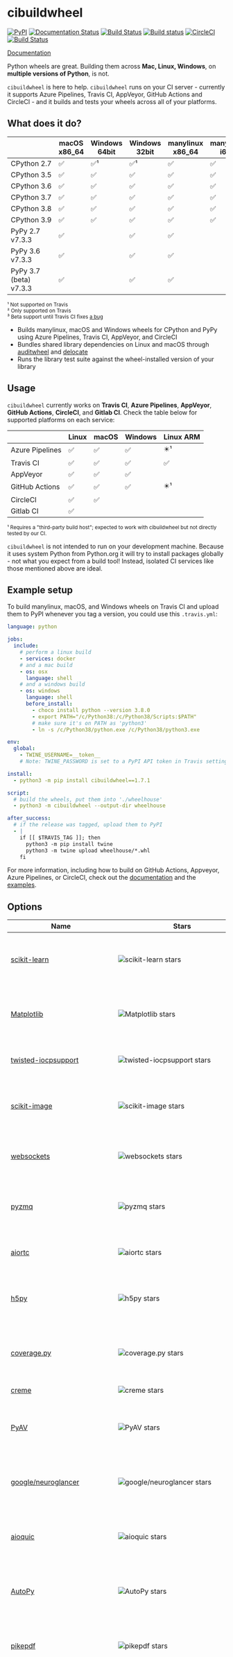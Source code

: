 cibuildwheel
============

[![PyPI](https://img.shields.io/pypi/v/cibuildwheel.svg)](https://pypi.python.org/pypi/cibuildwheel) [![Documentation Status](https://readthedocs.org/projects/cibuildwheel/badge/?version=stable)](https://cibuildwheel.readthedocs.io/en/stable/?badge=stable) [![Build Status](https://travis-ci.org/joerick/cibuildwheel.svg?branch=master)](https://travis-ci.org/joerick/cibuildwheel) [![Build status](https://ci.appveyor.com/api/projects/status/wbsgxshp05tt1tif/branch/master?svg=true)](https://ci.appveyor.com/project/joerick/cibuildwheel/branch/master) [![CircleCI](https://circleci.com/gh/joerick/cibuildwheel.svg?style=svg)](https://circleci.com/gh/joerick/cibuildwheel) [![Build Status](https://dev.azure.com/joerick0429/cibuildwheel/_apis/build/status/joerick.cibuildwheel?branchName=master)](https://dev.azure.com/joerick0429/cibuildwheel/_build/latest?definitionId=2&branchName=master)

[Documentation](https://cibuildwheel.readthedocs.org)

<!--intro-start-->

Python wheels are great. Building them across **Mac, Linux, Windows**, on **multiple versions of Python**, is not.

`cibuildwheel` is here to help. `cibuildwheel` runs on your CI server - currently it supports Azure Pipelines, Travis CI, AppVeyor, GitHub Actions and CircleCI - and it builds and tests your wheels across all of your platforms.


What does it do?
----------------

|   | macOS x86_64 | Windows 64bit | Windows 32bit | manylinux x86_64 | manylinux i686 | manylinux aarch64 | manylinux ppc64le | manylinux s390x |
|---|---|---|---|---|---|---|---|---|
| CPython 2.7     | ✅ | ✅¹ | ✅¹ | ✅ | ✅ |    |    |    |
| CPython 3.5     | ✅ | ✅  | ✅  | ✅ | ✅ | ✅² | ✅² | ✅³ |
| CPython 3.6     | ✅ | ✅  | ✅  | ✅ | ✅ | ✅² | ✅² | ✅³ |
| CPython 3.7     | ✅ | ✅  | ✅  | ✅ | ✅ | ✅² | ✅² | ✅³ |
| CPython 3.8     | ✅ | ✅  | ✅  | ✅ | ✅ | ✅² | ✅² | ✅³ |
| CPython 3.9     | ✅ | ✅  | ✅  | ✅ | ✅ | ✅² | ✅² | ✅³ |
| PyPy 2.7 v7.3.3 | ✅ |    | ✅  | ✅ |    |    |    |    |
| PyPy 3.6 v7.3.3 | ✅ |    | ✅  | ✅ |    |    |    |    |
| PyPy 3.7 (beta) v7.3.3 | ✅ |    | ✅  | ✅ |    |    |    |    |

<sup>¹ Not supported on Travis</sup><br>
<sup>² Only supported on Travis</sup><br>
<sup>³ Beta support until Travis CI fixes <a href="https://travis-ci.community/t/no-space-left-on-device-for-system-z/5954/11">a bug</a></sup><br>

- Builds manylinux, macOS and Windows wheels for CPython and PyPy using Azure Pipelines, Travis CI, AppVeyor, and CircleCI
- Bundles shared library dependencies on Linux and macOS through [auditwheel](https://github.com/pypa/auditwheel) and [delocate](https://github.com/matthew-brett/delocate)
- Runs the library test suite against the wheel-installed version of your library

Usage
-----

`cibuildwheel` currently works on **Travis CI**, **Azure Pipelines**, **AppVeyor**, **GitHub Actions**, **CircleCI**, and **Gitlab CI**. Check the table below for supported platforms on each service:

|                 | Linux | macOS | Windows | Linux ARM |
|-----------------|-------|-------|---------|--------------|
| Azure Pipelines | ✅    | ✅    | ✅      | ✴️¹           |
| Travis CI       | ✅    | ✅    | ✅      | ✅           |
| AppVeyor        | ✅    | ✅    | ✅      |              |
| GitHub Actions  | ✅    | ✅    | ✅      | ✴️¹           |
| CircleCI        | ✅    | ✅    |         |              |
| Gitlab CI       | ✅    |       |         |              |

<sup>¹ Requires a "third-party build host"; expected to work with cibuildwheel but not directly tested by our CI.</sup><br>

`cibuildwheel` is not intended to run on your development machine. Because it uses system Python from Python.org it will try to install packages globally - not what you expect from a build tool! Instead, isolated CI services like those mentioned above are ideal.

<!--intro-end-->

Example setup
-------------

To build manylinux, macOS, and Windows wheels on Travis CI and upload them to PyPI whenever you tag a version, you could use this `.travis.yml`:

```yaml
language: python

jobs:
  include:
    # perform a linux build
    - services: docker
    # and a mac build
    - os: osx
      language: shell
    # and a windows build
    - os: windows
      language: shell
      before_install:
        - choco install python --version 3.8.0
        - export PATH="/c/Python38:/c/Python38/Scripts:$PATH"
        # make sure it's on PATH as 'python3'
        - ln -s /c/Python38/python.exe /c/Python38/python3.exe

env:
  global:
    - TWINE_USERNAME=__token__
    # Note: TWINE_PASSWORD is set to a PyPI API token in Travis settings

install:
  - python3 -m pip install cibuildwheel==1.7.1

script:
  # build the wheels, put them into './wheelhouse'
  - python3 -m cibuildwheel --output-dir wheelhouse

after_success:
  # if the release was tagged, upload them to PyPI
  - |
    if [[ $TRAVIS_TAG ]]; then
      python3 -m pip install twine
      python3 -m twine upload wheelhouse/*.whl
    fi
```

For more information, including how to build on GitHub Actions, Appveyor, Azure Pipelines, or CircleCI, check out the [documentation](https://cibuildwheel.readthedocs.org) and the [examples](https://github.com/joerick/cibuildwheel/tree/master/examples).

Options
-------

<!-- START bin/project.py -->

| Name                              | Stars&nbsp; | CI | OS | Notes |
|-----------------------------------|-------|----|----|:------|
| [scikit-learn][]                  | ![scikit-learn stars][] | ![github icon][] | ![windows icon][] ![apple icon][] ![linux icon][] | :closed_book: scikit-learn: machine learning in Python |
| [Matplotlib][]                    | ![Matplotlib stars][] | ![github icon][] | ![windows icon][] ![apple icon][] ![linux icon][] | The venerable Matplotlib, a Python library with C++ portions |
| [twisted-iocpsupport][]           | ![twisted-iocpsupport stars][] | ![github icon][] | ![windows icon][] | A submodule of Twisted that hooks into native C APIs using Cython. |
| [scikit-image][]                  | ![scikit-image stars][] | ![github icon][] | ![windows icon][] ![apple icon][] ![linux icon][] | :closed_book: Image processing in Python |
| [websockets][]                    | ![websockets stars][] | ![travisci icon][] | ![apple icon][] ![linux icon][] | :closed_book: Library for building WebSocket servers and clients in Python |
| [pyzmq][]                         | ![pyzmq stars][] | ![github icon][] | ![windows icon][] ![apple icon][] ![linux icon][] | :closed_book: PyZMQ:  Python bindings for zeromq |
| [aiortc][]                        | ![aiortc stars][] | ![github icon][] | ![apple icon][] ![linux icon][] | WebRTC and ORTC implementation for Python using asyncio. |
| [h5py][]                          | ![h5py stars][] | ![azurepipelines icon][] | ![windows icon][] ![apple icon][] ![linux icon][] | :closed_book: HDF5 for Python -- The h5py package is a Pythonic interface to the HDF5 binary data format. |
| [coverage.py][]                   | ![coverage.py stars][] | ![github icon][] | ![windows icon][] ![apple icon][] ![linux icon][] | The coverage tool for Python |
| [creme][]                         | ![creme stars][] |  |  | :closed_book: 🌊 Online machine learning in Python |
| [PyAV][]                          | ![PyAV stars][] | ![github icon][] | ![windows icon][] ![apple icon][] ![linux icon][] | Pythonic bindings for FFmpeg's libraries. |
| [google/neuroglancer][]           | ![google/neuroglancer stars][] | ![github icon][] | ![windows icon][] ![apple icon][] ![linux icon][] | :closed_book: WebGL-based viewer for volumetric data |
| [aioquic][]                       | ![aioquic stars][] | ![github icon][] | ![windows icon][] ![apple icon][] ![linux icon][] | :closed_book: QUIC and HTTP/3 implementation in Python |
| [AutoPy][]                        | ![AutoPy stars][] | ![travisci icon][] | ![windows icon][] ![apple icon][] ![linux icon][] | Includes a Windows Travis build. |
| [pikepdf][]                       | ![pikepdf stars][] | ![azurepipelines icon][] | ![windows icon][] ![apple icon][] ![linux icon][] | :closed_book: A Python library for reading and writing PDF, powered by qpdf |
| [Parselmouth][]                   | ![Parselmouth stars][] | ![github icon][] | ![windows icon][] ![apple icon][] ![linux icon][] | A Python interface to the Praat software package, using pybind11, C++17 and CMake, with the core Praat static library built only once and shared between wheels. |
| [python-rapidjson][]              | ![python-rapidjson stars][] | ![travisci icon][] ![gitlab icon][] ![appveyor icon][] | ![windows icon][] ![linux icon][] | :closed_book: Python wrapper around rapidjson |
| [KDEpy][]                         | ![KDEpy stars][] | ![github icon][] | ![windows icon][] ![apple icon][] ![linux icon][] | :closed_book: Kernel Density Estimation in Python |
| [pybind11:python_example][]       | ![pybind11:python_example stars][] | ![github icon][] | ![windows icon][] ![apple icon][] ![linux icon][] | :closed_book: Example pybind11 module built with a Python-based build system |
| [pybind11:cmake_example][]        | ![pybind11:cmake_example stars][] | ![github icon][] | ![windows icon][] ![apple icon][] ![linux icon][] | :closed_book: Example pybind11 module built with a CMake-based build system |
| [iminuit][]                       | ![iminuit stars][] | ![github icon][] | ![windows icon][] ![apple icon][] ![linux icon][] | :closed_book: Jupyter-friendly Python interface for C++ MINUIT2 |
| [jq.py][]                         | ![jq.py stars][] | ![travisci icon][] | ![apple icon][] ![linux icon][] | :closed_book: Python bindings for jq |
| [bx-python][]                     | ![bx-python stars][] | ![travisci icon][] | ![apple icon][] ![linux icon][] | A library that includes Cython extensions. |
| [boost-histogram][]               | ![boost-histogram stars][] | ![github icon][] ![travisci icon][] | ![windows icon][] ![apple icon][] ![linux icon][] | Supports full range of wheels, including PyPy and alternate archs. |
| [pybase64][]                      | ![pybase64 stars][] | ![travisci icon][] ![appveyor icon][] | ![windows icon][] ![apple icon][] ![linux icon][] | :closed_book: Fast Base64 encoding/decoding in Python |
| [TgCrypto][]                      | ![TgCrypto stars][] | ![travisci icon][] | ![windows icon][] ![apple icon][] ![linux icon][] | Includes a Windows Travis build. |
| [etebase-py][]                    | ![etebase-py stars][] | ![travisci icon][] | ![linux icon][] | Python bindings to a Rust library using `setuptools-rust`, and `sccache` for improved speed. |
| [pyjet][]                         | ![pyjet stars][] | ![github icon][] | ![windows icon][] ![apple icon][] ![linux icon][] | :closed_book: The interface between FastJet and NumPy |
| [numpythia][]                     | ![numpythia stars][] | ![github icon][] | ![apple icon][] ![linux icon][] | :closed_book: The interface between PYTHIA and NumPy |
| [gmic-py][]                       | ![gmic-py stars][] |  |  | :closed_book: Python binding for the G'MIC Image Processing Framework |
| [fathon][]                        | ![fathon stars][] | ![travisci icon][] | ![apple icon][] ![linux icon][] | :closed_book: python package for DFA (Detrended Fluctuation Analysis) and related algorithms |
| [pyinstrument_cext][]             | ![pyinstrument_cext stars][] | ![travisci icon][] ![appveyor icon][] | ![windows icon][] ![apple icon][] ![linux icon][] | A simple C extension, without external dependencies |
| [xmlstarlet][]                    | ![xmlstarlet stars][] | ![github icon][] | ![windows icon][] ![apple icon][] ![linux icon][] | Python 3.6+ CFFI bindings with true MSVC build. |
| [pybind11:scikit_build_example][] | ![pybind11:scikit_build_example stars][] | ![github icon][] | ![windows icon][] ![apple icon][] ![linux icon][] | :closed_book: An example combining scikit-build and pybind11 |

[scikit-learn]: https://github.com/scikit-learn/scikit-learn
[scikit-learn stars]: https://img.shields.io/github/stars/scikit-learn/scikit-learn?color=rgba%28255%2C%20255%2C%20255%2C%200%29&label=%20&logo=reverbnation&logoColor=%23333&style=flat-square
[Matplotlib]: https://github.com/matplotlib/matplotlib
[Matplotlib stars]: https://img.shields.io/github/stars/matplotlib/matplotlib?color=rgba%28255%2C%20255%2C%20255%2C%200%29&label=%20&logo=reverbnation&logoColor=%23333&style=flat-square
[twisted-iocpsupport]: https://github.com/twisted/twisted-iocpsupport
[twisted-iocpsupport stars]: https://img.shields.io/github/stars/twisted/twisted?color=rgba%28255%2C%20255%2C%20255%2C%200%29&label=%20&logo=reverbnation&logoColor=%23333&style=flat-square
[scikit-image]: https://github.com/scikit-image/scikit-image
[scikit-image stars]: https://img.shields.io/github/stars/scikit-image/scikit-image?color=rgba%28255%2C%20255%2C%20255%2C%200%29&label=%20&logo=reverbnation&logoColor=%23333&style=flat-square
[websockets]: https://github.com/aaugustin/websockets
[websockets stars]: https://img.shields.io/github/stars/aaugustin/websockets?color=rgba%28255%2C%20255%2C%20255%2C%200%29&label=%20&logo=reverbnation&logoColor=%23333&style=flat-square
[pyzmq]: https://github.com/zeromq/pyzmq
[pyzmq stars]: https://img.shields.io/github/stars/zeromq/pyzmq?color=rgba%28255%2C%20255%2C%20255%2C%200%29&label=%20&logo=reverbnation&logoColor=%23333&style=flat-square
[aiortc]: https://github.com/aiortc/aiortc
[aiortc stars]: https://img.shields.io/github/stars/aiortc/aiortc?color=rgba%28255%2C%20255%2C%20255%2C%200%29&label=%20&logo=reverbnation&logoColor=%23333&style=flat-square
[h5py]: https://github.com/h5py/h5py
[h5py stars]: https://img.shields.io/github/stars/h5py/h5py?color=rgba%28255%2C%20255%2C%20255%2C%200%29&label=%20&logo=reverbnation&logoColor=%23333&style=flat-square
[coverage.py]: https://github.com/nedbat/coveragepy
[coverage.py stars]: https://img.shields.io/github/stars/nedbat/coveragepy?color=rgba%28255%2C%20255%2C%20255%2C%200%29&label=%20&logo=reverbnation&logoColor=%23333&style=flat-square
[creme]: https://github.com/creme-ml/creme
[creme stars]: https://img.shields.io/github/stars/creme-ml/creme?color=rgba%28255%2C%20255%2C%20255%2C%200%29&label=%20&logo=reverbnation&logoColor=%23333&style=flat-square
[PyAV]: https://github.com/PyAV-Org/PyAV
[PyAV stars]: https://img.shields.io/github/stars/PyAV-Org/PyAV?color=rgba%28255%2C%20255%2C%20255%2C%200%29&label=%20&logo=reverbnation&logoColor=%23333&style=flat-square
[google/neuroglancer]: https://github.com/google/neuroglancer
[google/neuroglancer stars]: https://img.shields.io/github/stars/google/neuroglancer?color=rgba%28255%2C%20255%2C%20255%2C%200%29&label=%20&logo=reverbnation&logoColor=%23333&style=flat-square
[aioquic]: https://github.com/aiortc/aioquic
[aioquic stars]: https://img.shields.io/github/stars/aiortc/aioquic?color=rgba%28255%2C%20255%2C%20255%2C%200%29&label=%20&logo=reverbnation&logoColor=%23333&style=flat-square
[AutoPy]: https://github.com/autopilot-rs/autopy
[AutoPy stars]: https://img.shields.io/github/stars/autopilot-rs/autopy?color=rgba%28255%2C%20255%2C%20255%2C%200%29&label=%20&logo=reverbnation&logoColor=%23333&style=flat-square
[pikepdf]: https://github.com/pikepdf/pikepdf
[pikepdf stars]: https://img.shields.io/github/stars/pikepdf/pikepdf?color=rgba%28255%2C%20255%2C%20255%2C%200%29&label=%20&logo=reverbnation&logoColor=%23333&style=flat-square
[Parselmouth]: https://github.com/YannickJadoul/Parselmouth
[Parselmouth stars]: https://img.shields.io/github/stars/YannickJadoul/Parselmouth?color=rgba%28255%2C%20255%2C%20255%2C%200%29&label=%20&logo=reverbnation&logoColor=%23333&style=flat-square
[python-rapidjson]: https://github.com/python-rapidjson/python-rapidjson
[python-rapidjson stars]: https://img.shields.io/github/stars/python-rapidjson/python-rapidjson?color=rgba%28255%2C%20255%2C%20255%2C%200%29&label=%20&logo=reverbnation&logoColor=%23333&style=flat-square
[KDEpy]: https://github.com/tommyod/KDEpy
[KDEpy stars]: https://img.shields.io/github/stars/tommyod/KDEpy?color=rgba%28255%2C%20255%2C%20255%2C%200%29&label=%20&logo=reverbnation&logoColor=%23333&style=flat-square
[pybind11:python_example]: https://github.com/pybind/python_example
[pybind11:python_example stars]: https://img.shields.io/github/stars/pybind/python_example?color=rgba%28255%2C%20255%2C%20255%2C%200%29&label=%20&logo=reverbnation&logoColor=%23333&style=flat-square
[pybind11:cmake_example]: https://github.com/pybind/cmake_example
[pybind11:cmake_example stars]: https://img.shields.io/github/stars/pybind/cmake_example?color=rgba%28255%2C%20255%2C%20255%2C%200%29&label=%20&logo=reverbnation&logoColor=%23333&style=flat-square
[iminuit]: https://github.com/scikit-hep/iminuit
[iminuit stars]: https://img.shields.io/github/stars/scikit-hep/iminuit?color=rgba%28255%2C%20255%2C%20255%2C%200%29&label=%20&logo=reverbnation&logoColor=%23333&style=flat-square
[jq.py]: https://github.com/mwilliamson/jq.py
[jq.py stars]: https://img.shields.io/github/stars/mwilliamson/jq.py?color=rgba%28255%2C%20255%2C%20255%2C%200%29&label=%20&logo=reverbnation&logoColor=%23333&style=flat-square
[bx-python]: https://github.com/bxlab/bx-python
[bx-python stars]: https://img.shields.io/github/stars/bxlab/bx-python?color=rgba%28255%2C%20255%2C%20255%2C%200%29&label=%20&logo=reverbnation&logoColor=%23333&style=flat-square
[boost-histogram]: https://github.com/scikit-hep/boost-histogram
[boost-histogram stars]: https://img.shields.io/github/stars/scikit-hep/boost-histogram?color=rgba%28255%2C%20255%2C%20255%2C%200%29&label=%20&logo=reverbnation&logoColor=%23333&style=flat-square
[pybase64]: https://github.com/mayeut/pybase64
[pybase64 stars]: https://img.shields.io/github/stars/mayeut/pybase64?color=rgba%28255%2C%20255%2C%20255%2C%200%29&label=%20&logo=reverbnation&logoColor=%23333&style=flat-square
[TgCrypto]: https://github.com/pyrogram/tgcrypto
[TgCrypto stars]: https://img.shields.io/github/stars/pyrogram/tgcrypto?color=rgba%28255%2C%20255%2C%20255%2C%200%29&label=%20&logo=reverbnation&logoColor=%23333&style=flat-square
[etebase-py]: https://github.com/etesync/etebase-py
[etebase-py stars]: https://img.shields.io/github/stars/etesync/etebase-py?color=rgba%28255%2C%20255%2C%20255%2C%200%29&label=%20&logo=reverbnation&logoColor=%23333&style=flat-square
[pyjet]: https://github.com/scikit-hep/pyjet
[pyjet stars]: https://img.shields.io/github/stars/scikit-hep/pyjet?color=rgba%28255%2C%20255%2C%20255%2C%200%29&label=%20&logo=reverbnation&logoColor=%23333&style=flat-square
[numpythia]: https://github.com/scikit-hep/numpythia
[numpythia stars]: https://img.shields.io/github/stars/scikit-hep/numpythia?color=rgba%28255%2C%20255%2C%20255%2C%200%29&label=%20&logo=reverbnation&logoColor=%23333&style=flat-square
[gmic-py]: https://github.com/dtschump/gmic-py
[gmic-py stars]: https://img.shields.io/github/stars/dtschump/gmic-py?color=rgba%28255%2C%20255%2C%20255%2C%200%29&label=%20&logo=reverbnation&logoColor=%23333&style=flat-square
[fathon]: https://github.com/stfbnc/fathon
[fathon stars]: https://img.shields.io/github/stars/stfbnc/fathon?color=rgba%28255%2C%20255%2C%20255%2C%200%29&label=%20&logo=reverbnation&logoColor=%23333&style=flat-square
[pyinstrument_cext]: https://github.com/joerick/pyinstrument_cext
[pyinstrument_cext stars]: https://img.shields.io/github/stars/joerick/pyinstrument_cext?color=rgba%28255%2C%20255%2C%20255%2C%200%29&label=%20&logo=reverbnation&logoColor=%23333&style=flat-square
[xmlstarlet]: https://github.com/dimitern/xmlstarlet
[xmlstarlet stars]: https://img.shields.io/github/stars/dimitern/xmlstarlet?color=rgba%28255%2C%20255%2C%20255%2C%200%29&label=%20&logo=reverbnation&logoColor=%23333&style=flat-square
[pybind11:scikit_build_example]: https://github.com/pybind/scikit_build_example
[pybind11:scikit_build_example stars]: https://img.shields.io/github/stars/pybind/scikit_build_example?color=rgba%28255%2C%20255%2C%20255%2C%200%29&label=%20&logo=reverbnation&logoColor=%23333&style=flat-square

[appveyor icon]: https://cdn.jsdelivr.net/npm/simple-icons@v4/icons/appveyor.svg
[github icon]: https://cdn.jsdelivr.net/npm/simple-icons@v4/icons/github.svg
[azurepipelines icon]: https://cdn.jsdelivr.net/npm/simple-icons@v4/icons/azurepipelines.svg
[circleci icon]: https://cdn.jsdelivr.net/npm/simple-icons@v4/icons/circleci.svg
[gitlab icon]: https://cdn.jsdelivr.net/npm/simple-icons@v4/icons/gitlab.svg
[travisci icon]: https://cdn.jsdelivr.net/npm/simple-icons@v4/icons/travisci.svg
[windows icon]: https://cdn.jsdelivr.net/npm/simple-icons@v4/icons/windows.svg
[apple icon]: https://cdn.jsdelivr.net/npm/simple-icons@v4/icons/apple.svg
[linux icon]: https://cdn.jsdelivr.net/npm/simple-icons@v4/icons/linux.svg

<!-- scikit-learn: 43275, last pushed 0 days ago -->
<!-- Matplotlib: 12714, last pushed 0 days ago -->
<!-- twisted-iocpsupport: 4100, last pushed 5 days ago -->
<!-- scikit-image: 4073, last pushed 0 days ago -->
<!-- websockets: 3047, last pushed 4 days ago -->
<!-- pyzmq: 2650, last pushed 1 days ago -->
<!-- aiortc: 2046, last pushed 2 days ago -->
<!-- h5py: 1450, last pushed 1 days ago -->
<!-- coverage.py: 1421, last pushed 0 days ago -->
<!-- creme: 1153, last pushed 3 days ago -->
<!-- PyAV: 1105, last pushed 23 days ago -->
<!-- google/neuroglancer: 545, last pushed 0 days ago -->
<!-- aioquic: 538, last pushed 30 days ago -->
<!-- AutoPy: 500, last pushed 86 days ago -->
<!-- pikepdf: 468, last pushed 4 days ago -->
<!-- Parselmouth: 423, last pushed 7 days ago -->
<!-- python-rapidjson: 405, last pushed 5 days ago -->
<!-- KDEpy: 224, last pushed 5 days ago -->
<!-- pybind11:python_example: 217, last pushed 25 days ago -->
<!-- pybind11:cmake_example: 214, last pushed 8 days ago -->
<!-- iminuit: 163, last pushed 0 days ago -->
<!-- jq.py: 137, last pushed 54 days ago -->
<!-- bx-python: 95, last pushed 68 days ago -->
<!-- boost-histogram: 60, last pushed 0 days ago -->
<!-- pybase64: 51, last pushed 0 days ago -->
<!-- TgCrypto: 48, last pushed 17 days ago -->
<!-- etebase-py: 39, last pushed 3 days ago -->
<!-- pyjet: 27, last pushed 10 days ago -->
<!-- numpythia: 23, last pushed 9 days ago -->
<!-- gmic-py: 15, last pushed 0 days ago -->
<!-- fathon: 15, last pushed 41 days ago -->
<!-- pyinstrument_cext: 8, last pushed 10 days ago -->
<!-- xmlstarlet: 7, last pushed 10 days ago -->
<!-- pybind11:scikit_build_example: 1, last pushed 23 days ago -->

<!-- END bin/project.py -->

> Add your repo here! Send a PR, adding your information to `bin/projects.yml`.
>
> <sup>I'd like to include notes here to indicate why an example might be interesting to cibuildwheel users - the styles/technologies/techniques used in each. Please include that in future additions!</sup>

Legal note
----------

Since `cibuildwheel` repairs the wheel with `delocate` or `auditwheel`, it might automatically bundle dynamically linked libraries from the build machine.

It helps ensure that the library can run without any dependencies outside of the pip toolchain.

This is similar to static linking, so it might have some licence implications. Check the license for any code you're pulling in to make sure that's allowed.

Changelog
=========

### 1.7.1

_3 December 2020_

- 🛠 Update manylinux2010 image to resolve issues with 'yum' repositories
  (#472)

### 1.7.0

_26 November 2020_

- ✨ New logging format, that uses 'fold groups' in CI services that support
  it. (#458)
- 🛠 Update PyPy to 7.3.3 (#460)
- 🐛 Fix a bug where CIBW_BEFORE_ALL runs with a very old version of Python on
  Linux. (#464)

### 1.6.4

_31 October 2020_

- 🐛 Fix crash on Appveyor during nuget install due to old system CA
  certificates. We now use certifi's CA certs to download files. (#455)

### 1.6.3

_12 October 2020_

- 🐛 Fix missing SSL certificates on macOS (#447)
- 🛠 Update OpenSSL Python 3.5 patch to 1.1.1h on macOS (#449)

### 1.6.2

_9 October 2020_

- ✨ Python 3.9 updated to the final release version - v3.9.0 (#440)
- 🛠 Pypy updated to v7.3.2, adding alpha support for Python 3.7 (#430)

### 1.6.1

_20 September 2020_

- 🛠 Add PPC64LE manylinux image supporting Python 3.9. (#436)
- 📚 Add project URLs to PyPI listing (#428)

### 1.6.0

_9 September 2020_

- 🌟 Add Python 3.9 support! This initial support uses release candidate
  builds. You can start publishing wheels for Python 3.9 now, ahead of
  the official release. (#382)

  Minor note - if you're building PPC64LE wheels, the manylinux image pinned
  by this version is
  [still on Python 3.9b3](https://github.com/pypa/manylinux/issues/758), not a
  release candidate. We'd advise holding off on distributing 3.9 ppc64le wheels
  until a subsequent version of cibuildwheel.
- 🌟 Add Gitlab CI support. Gitlab CI can now build Linux wheels, using
  cibuildwheel. (#419)
- 🐛 Fix a bug that causes pyproject.toml dependencies to fail to install on
  Windows (#420)
- 📚 Added some information about Windows VC++ runtimes and how they relate
  to wheels.

### 1.5.5

_22 July 2020_

- 🐛 Fix a bug that would cause command substitutions in CIBW_ENVIRONMENT to
  produce no output on Linux (#411)
- 🐛 Fix regression (introduced in 1.5.3) which caused BEFORE_BUILD and
  BEFORE_ALL to be executed in the wrong directory (#410)

### 1.5.4

_19 June 2020_

- 🐛 Fix a bug that would cause command substitutions in CIBW_ENVIRONMENT
  variables to not interpret quotes in commands correctly (#406, #408)

### 1.5.3

_19 July 2020_

- 🛠 Update CPython 3.8 to 3.8.3 (#405)
- 🛠 Internal refactoring of Linux build, to move control flow into Python (#386)

### 1.5.2

_8 July 2020_

- 🐛 Fix an issue on Windows where pyproject.toml would cause an error when
  some requirements formats were used. (#401)
- 🛠 Update CPython 3.7 to 3.7.8 (#394)

### 1.5.1

_25 June 2020_

- 🐛 Fix "OSError: [WinError 17] The system cannot move the file to a different
  disk drive" on Github Actions (#388, #389)

### 1.5.0

_24 June 2020_

- 🌟 Add [`CIBW_BEFORE_ALL`](https://cibuildwheel.readthedocs.io/en/stable/options/#before-all)
  option, which lets you run a command on the build machine before any wheels
  are built. This is especially useful when building on Linux, to `make`
  something external to Python, or to `yum install` a dependency. (#342)
- ✨ Added support for projects using pyproject.toml instead of setup.py
  (#360, #358)
- ✨ Added workaround to allow Python 3.5 on Windows to pull dependencies from
  pyproject.toml. (#358)
- 📚 Improved Github Actions examples and docs (#354, #362)
- 🐛 Ensure pip wheel uses the specified package, and doesn't build a wheel
  from PyPI (#369)
- 🛠 Internal changes: using pathlib.Path, precommit hooks, testing
  improvements.

### 1.4.2

_25 May 2020_

- 🛠 Dependency updates, including CPython 3.8.3 & manylinux images.
- 🛠 Lots of internal updates - type annotations and checking using mypy, and
  a new integration testing system.
- ⚠️ Removed support for *running* cibuildwheel using Python 3.5. cibuildwheel
  will continue to build Python 3.5 wheels until EOL.

### 1.4.1

_4 May 2020_

- 🐛 Fix a bug causing programs running inside the i686 manylinux images to
  think they were running x86_64 and target the wrong architecture. (#336,
  #338)

### 1.4.0

_2 May 2020_

- 🌟 Deterministic builds. cibuildwheel now locks the versions of the tools it
  uses. This means that pinning your version of cibuildwheel pins the versions
  of pip, setuptools, manylinux etc. that are used under the hood. This should
  make things more reliable. But note that we don't control the entire build
  environment on macOS and Windows, where the version of Xcode and Visual
  Studio can still effect things.

  This can be controlled using the [CIBW_DEPENDENCY_VERSIONS](https://cibuildwheel.readthedocs.io/en/stable/options/#dependency-versions)
  and [manylinux image](https://cibuildwheel.readthedocs.io/en/stable/options/#manylinux-image)
  options - if you always want to use the latest toolchain, you can still do
  that, or you can specify your own pip constraints file and manylinux image.
  (#256)
- ✨ Added `package_dir` command line option, meaning we now support building
  a package that lives in a subdirectory and pulls in files from the wider
  project. See [the `package_dir` option help](https://cibuildwheel.readthedocs.io/en/stable/options/#command-line-options)
  for more information.

  Note that this change makes the working directory (where you call
  cibuildwheel from) relevant on Linux, as it's considered the 'project' and
  will be copied into the Docker container. If your builds are slower on this
  version, that's likely the reason. `cd` to your project and then call
  `cibuildwheel` from there. (#319, #295)
- 🛠 On macOS, we make `MACOSX_DEPLOYMENT_TARGET` default to `10.9` if it's
  not set. This should make things more consistent between Python versions.
- 🛠 Dependency updates - CPython 3.7.7, CPython 2.7.18, Pypy 7.3.1.

### 1.3.0

_12 March 2020_

- 🌟 Add support for building on Github Actions! Check out the
  [docs](https://cibuildwheel.readthedocs.io/en/stable/setup/#github-actions)
  for information on how to set it up. (#194)
- ✨ Add the `CIBW_BEFORE_TEST` option, which lets you run a command to
  prepare the environment before your tests are run. (#242)

### 1.2.0

_8 March 2020_

- 🌟 Add support for building PyPy wheels, across Manylinux, macOS, and
  Windows. (#185)
- 🌟 Added the ability to build ARM64 (aarch64), ppc64le, and s390x wheels,
  using manylinux2014 and Travis CI. (#273)
- ✨ You can now build macOS wheels on Appveyor. (#230)
- 🛠 Changed default macOS minimum target to 10.9, from 10.6. This allows the
  use of more modern C++ libraries, among other things. (#156)
- 🛠 Stop building universal binaries on macOS. We now only build x86_64
  wheels on macOS. (#220)
- ✨ Allow chaining of commands using `&&` and `||` on Windows inside
  CIBW_BEFORE_BUILD and CIBW_TEST_COMMAND. (#293)
- 🛠 Improved error reporting for failed Cython builds due to stale .so files
  (#263)
- 🛠 Update CPython from 3.7.5 to 3.7.6 and from 3.8.0 to 3.8.2 on Mac/Windows
- 🛠 Improved error messages when a bad config breaks cibuildwheel's PATH
  variable. (#264)
- ⚠️ Removed support for *running* cibuildwheel on Python 2.7. cibuildwheel
  will continue to build Python 2.7 wheels for a little while. (#265)

### 1.1.0

_7 December 2019_

- 🌟 Add support for building manylinux2014 wheels. To use, set
  `CIBW_MANYLINUX_X86_64_IMAGE` and CIBW_MANYLINUX_I686_IMAGE to
  `manylinux2014`.
- ✨ Add support for [Linux on Appveyor](https://www.appveyor.com/blog/2018/03/06/appveyor-for-linux/) (#204, #207)
- ✨ Add `CIBW_REPAIR_WHEEL_COMMAND` env variable, for changing how
  `auditwheel` or `delocate` are invoked, or testing an equivalent on
  Windows. (#211)
- 📚 Added some travis example configs - these are available in /examples. (#228)

### 1.0.0

_10 November 2019_

- 🌟 Add support for building Python 3.8 wheels! (#180)
- 🌟 Add support for building manylinux2010 wheels. cibuildwheel will now
  build using the manylinux2010 images by default. If your project is still
  manylinux1 compatible, you should get both manylinux1 and manylinux2010
  wheels - you can upload both to PyPI. If you always require manylinux1 wheels, you can
  build using the old manylinux1 image using the [manylinux image](https://cibuildwheel.readthedocs.io/en/stable/options/#manylinux-image) option.
  (#155)
- 📚 Documentation is now on its [own mini-site](https://cibuildwheel.readthedocs.io),
   rather than on the README (#169)
- ✨ Add support for building Windows wheels on Travis CI. (#160)
- 🛠 If you set `CIBW_TEST_COMMAND`, your tests now run in a virtualenv. (#164)
- 🛠 Windows now uses Python as installed by nuget, rather than the versions
  installed by the various CI providers. (#180)
- 🛠 Update Python from 2.7.16 to 2.7.17 and 3.7.4 to 3.7.5 on macOS (#171)
- ⚠️ Removed support for Python 3.4 (#168)

### 0.12.0

_29 September 2019_

- ✨ Add CIBW_TEST_EXTRAS option, to allow testing using extra_require
  options. For example, set `CIBW_TEST_EXTRAS=test,qt` to make the wheel
  installed with `pip install <wheel_file>[test,qt]`
- 🛠 Update Python from 3.7.2 to 3.7.4 on macOS
- 🛠 Update OpenSSL patch to 1.0.2t on macOS

### 0.11.1

_28 May 2019_

- 🐛 Fix missing file in the release tarball, that was causing problems with
  Windows builds (#141)

### 0.11.0

_26 May 2019_

- 🌟 Add support for building on Azure pipelines! This lets you build all
  Linux, Mac and Windows wheels on one service, so it promises to be the
  easiest to set up! Check out the quickstart in the docs, or
  [cibuildwheel-azure-example](https://github.com/joerick/cibuildwheel-azure-example)
  for an example project. (#126, #132)
- 🛠 Internal change - the end-to-end test projects format was updated, so we
  can more precisely assert what should be produced for each one. (#136, #137).

### 0.10.2

_10 March 2019_

- 🛠 Revert temporary fix in macOS, that was working around a bug in pip 19 (#129)
- 🛠 Update Python to 2.7.16 on macOS
- 🛠 Update OpenSSL patch to 1.0.2r on macOS

### 0.10.1

_3 February 2019_

- 🐛 Fix build stalling on macOS (that was introduced in pip 19) (#122)
- 🐛 Fix "AttributeError: 'Popen' object has no attribute 'args'" on Python 2.7 for Linux builds (#108)
- 🛠 Update Python from 3.6.7, 3.7.1 to 3.6.8, 3.7.2 on macOS
- 🛠 Update openssl patch from 1.0.2p to 1.0.2q on macOS
- 🛠 Sorting build options dict items when printing preamble (#114)

### 0.10.0

_23 September 2018_

- 🌟 Add `CIBW_BUILD` option, for specifying which specific builds to perform (#101)
- 🌟 Add support for building Mac and Linux on CircleCI (#91, #97)
- 🛠 Improved support for building universal wheels (#95)
- 🛠 Ensure log output is unbuffered and therefore in the correct order (#92)
- 🛠 Improved error reporting for errors that occur inside a package's setup.py (#88)
- ⚠️ Removed support for Python 3.3 on Windows.

### 0.9.4

_29 July 2018_

- 🛠 CIBW_TEST_COMMAND now runs in a shell on Mac (as well as Linux) (#81)

### 0.9.3

_10 July 2018_

- 🛠 Update to Python 3.6.6 on macOS (#82)
- ✨ Add support for building Python 3.7 wheels on Windows (#76)
- ⚠️ Deprecated support for Python 3.3 on Windows.

### 0.9.2

_1 July 2018_

- 🛠  Update Python 3.7.0rc1 to 3.7.0 on macOS (#79)

### 0.9.1

_18 June 2018_

- 🛠 Removed the need to use `{python}` and `{pip}` in `CIBW_BEFORE_BUILD` statements, by ensuring the correct version is always on the path at `python` and `pip` instead. (#60)
- 🛠 We now patch the _ssl module on Python 3.4 and 3.5 so these versions can still make SSL web requests using TLS 1.2 while building. (#71)

### 0.9.0

_18 June 2018_

- ✨ Add support for Python 3.7 (#73)

### 0.8.0

_4 May 2018_

- ⚠️ Drop support for Python 3.3 on Linux (#67)
- 🐛 Fix TLS by updating setuptools (#69)

### 0.7.1

_2 April 2017_

- 🐛 macOS: Fix Pip bugs resulting from PyPI TLS 1.2 enforcement
- 🐛 macOS: Fix brew Python3 version problems in the CI

### 0.7.0

_7 January 2018_

- ✨ You can now specify a custom docker image using the `CIBW_MANYLINUX1_X86_64_IMAGE` and `CIBW_MANYLINUX1_I686_IMAGE` options. (#46)
- 🐛 Fixed a bug where cibuildwheel would download and build a package from PyPI(!) instead of building the package on the local machine. (#51)

### 0.6.0

_9 October 2017_

- ✨ On the Linux build, the host filesystem is now accessible via `/host` (#36)
- 🐛 Fixed a bug where setup.py scripts would run the wrong version of Python when running subprocesses on Linux (#35)

### 0.5.1

_10 September 2017_

- 🐛 Fixed a couple of bugs on Python 3.
- ✨ Added experimental support for Mac builds on [Bitrise.io](https://www.bitrise.io)

### 0.5.0

_7 September 2017_

- ✨ `CIBW_ENVIRONMENT` added. You can now set environment variables for each build, even within the Docker container on Linux. This is a big one! (#21)
- ✨ `CIBW_BEFORE_BUILD` now runs in a system shell on all platforms. You can now do things like `CIBW_BEFORE_BUILD="cmd1 && cmd2"`. (#32)

### 0.4.1

_14 August 2017_

- 🐛 Fixed a bug on Windows where subprocess' output was hidden (#23)
- 🐛 Fixed a bug on AppVeyor where logs would appear in the wrong order due to output buffering (#24, thanks @YannickJadoul!)

### 0.4.0

_23 July 2017_

- 🐛 Fixed a bug that was increasing the build time by building the wheel twice. This was a problem for large projects that have a long build time. If you're upgrading and you need the old behaviour, use `CIBW_BEFORE_BUILD={pip} install .`, or install exactly the dependencies you need in `CIBW_BEFORE_BUILD`. See #18.

### 0.3.0

_27 June 2017_

- ⚠️ Removed Python 2.6 support on Linux (#12)

### 0.2.1

_11 June 2017_

- 🛠 Changed the build process to install the package before building the wheel - this allows direct dependencies to be installed first (#9, thanks @tgarc!)
- ✨ Added Python 3 support for the main process, for systems where Python 3 is the default (#8, thanks @tgarc).

### 0.2.0

_13 April 2017_

- ✨ Added `CIBW_SKIP` option, letting users explicitly skip a build
- ✨ Added `CIBW_BEFORE_BUILD` option, letting users run a shell command before the build starts

### 0.1.3

_31 March 2017_

- 🌟 First public release!

Contributing
============

For more info on how to contribute to cibuildwheel, see the [docs](https://cibuildwheel.readthedocs.io/en/latest/contributing/).

Maintainers
-----------

- Joe Rickerby [@joerick](https://github.com/joerick)
- Yannick Jadoul [@YannickJadoul](https://github.com/YannickJadoul)
- Matthieu Darbois [@mayeut](https://github.com/mayeut)
- Henry Schreiner [@henryiii](https://github.com/henryiii)

Credits
-------

`cibuildwheel` stands on the shoulders of giants.

- ⭐️ @matthew-brett for [matthew-brett/multibuild](http://github.com/matthew-brett/multibuild) and [matthew-brett/delocate](http://github.com/matthew-brett/delocate)
- @PyPA for the manylinux Docker images [pypa/manylinux](https://github.com/pypa/manylinux)
- @ogrisel for [wheelhouse-uploader](https://github.com/ogrisel/wheelhouse-uploader) and `run_with_env.cmd`

Massive props also to-

- @zfrenchee for [help debugging many issues](https://github.com/joerick/cibuildwheel/issues/2)
- @lelit for some great bug reports and [contributions](https://github.com/joerick/cibuildwheel/pull/73)
- @mayeut for a [phenomenal PR](https://github.com/joerick/cibuildwheel/pull/71) patching Python itself for better compatibility!

See also
========

If you'd like to keep wheel building separate from the package itself, check out [astrofrog/autowheel](https://github.com/astrofrog/autowheel). It builds packages using cibuildwheel from source distributions on PyPI.

If `cibuildwheel` is too limited for your needs, consider [matthew-brett/multibuild](http://github.com/matthew-brett/multibuild). `multibuild` is a toolbox for building a wheel on various platforms. It can do a lot more than this project - it's used to build SciPy!
